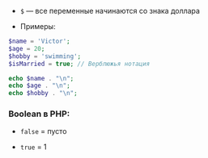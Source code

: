 - `$` — все переменные начинаются со знака доллара
    
- Примеры:
    

```php
$name = 'Victor';
$age = 20;
$hobby = 'swimming';
$isMarried = true; // Верблюжья нотация
```

```php
echo $name . "\n";
echo $age . "\n";
echo $hobby . "\n";
```

### Boolean в PHP:

- `false` = пусто
    
- `true` = 1